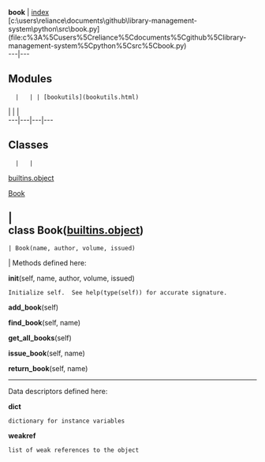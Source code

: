   
**book** | [index](.)  
[c:\users\reliance\documents\github\library-management-
system\python\src\book.py](file:c%3A%5Cusers%5Creliance%5Cdocuments%5Cgithub%5Clibrary-
management-system%5Cpython%5Csrc%5Cbook.py)  
---|---  
  
  
**Modules**  
---  
      |   | | [bookutils](bookutils.html)  
| | |   
---|---|---|---  
  
  
**Classes**  
---  
      |   | 

[builtins.object](builtins.html#object)

    

[Book](book.html#Book)

|  
class **Book**([builtins.object](builtins.html#object))  
---  
    | Book(name, author, volume, issued)  
  
  
  
  | Methods defined here:  

**__init__**(self, name, author, volume, issued)

    Initialize self.  See help(type(self)) for accurate signature.

**add_book**(self)

**find_book**(self, name)

**get_all_books**(self)

**issue_book**(self, name)

**return_book**(self, name)

* * *

Data descriptors defined here:  

**__dict__**

    dictionary for instance variables

**__weakref__**

    list of weak references to the object

